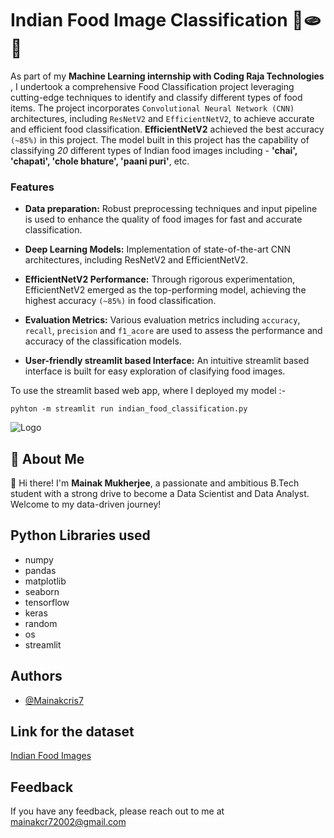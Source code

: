 
# Indian Food Image Classification 🍗🫓😋

As part of my **Machine Learning internship with Coding Raja Technologies** , I undertook a comprehensive Food Classification project leveraging cutting-edge techniques to identify and classify different types of food items. The project incorporates `Convolutional Neural Network (CNN)` architectures, including `ResNetV2` and `EfficientNetV2`, to achieve accurate and efficient food classification. **EfficientNetV2** achieved the best accuracy `(~85%)` in this project. The model built in this project has the capability of classifying *20* different types of Indian food images including - **'chai', 'chapati', 'chole bhature', 'paani puri'**, etc.

### Features

- **Data preparation:** Robust preprocessing techniques and input pipeline is used to enhance the quality of food images for fast and accurate classification.

- **Deep Learning Models:** Implementation of state-of-the-art CNN architectures, including ResNetV2 and EfficientNetV2.

- **EfficientNetV2 Performance:** Through rigorous experimentation, EfficientNetV2 emerged as the top-performing model, achieving the highest accuracy `(~85%)` in food classification.

- **Evaluation Metrics:** Various evaluation metrics including `accuracy`, `recall`, `precision` and `f1_acore` are used to assess the performance and accuracy of the classification models.

- **User-friendly streamlit based Interface:** An intuitive streamlit based interface is built for easy exploration of clasifying food images.

To use the streamlit based web app, where I deployed my model :-

```
pyhton -m streamlit run indian_food_classification.py
```














![Logo](https://i2.wp.com/wp-backend.thefearlesscooking.com/wp-content/uploads/2022/03/WhatsApp-Image-2022-03-10-at-4.45.10-PM.jpeg?resize=500%2C375&ssl=1)


## 🚀 About Me
👋 Hi there! I'm **Mainak Mukherjee**, a passionate and ambitious B.Tech student with a strong drive to become a Data Scientist and Data Analyst. Welcome to my data-driven journey!



## Python Libraries used

- numpy
- pandas
- matplotlib
- seaborn
- tensorflow
- keras
- random
- os
- streamlit


## Authors

- [@Mainakcris7](https://github.com/Mainakcris7)


## Link for the dataset

[Indian Food Images](https://www.kaggle.com/datasets/l33tc0d3r/indian-food-classification)


## Feedback

If you have any feedback, please reach out to me at mainakcr72002@gmail.com

